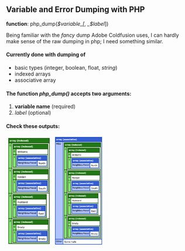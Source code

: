 ## Variable and Error Dumping with PHP

**function**: php_dump(_$variable_[, _$label_])

Being familiar with the _fancy_ dump Adobe Coldfusion uses, I can hardly make sense of the raw dumping in php; I need something similar.

#### Currently done with dumping of 
* basic types (integer, boolean, float, _string_)
* indexed arrays 
* associative array

#### The function **_php_dump()_** accepts two arguments: 
1. **variable name** (required)
2. _label_ (optional)

#### Check these outputs:  
<img src="assets/img/dump_1.png" height="300px" /><img src="assets/img/dump_2.png" height="300px" />
